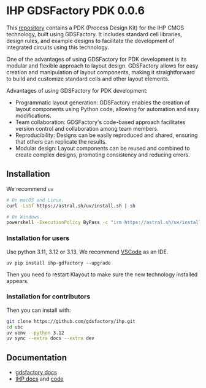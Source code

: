 # IHP GDSFactory PDK 0.0.6

This [repository](https://github.com/gdsfactory/ihp) contains a PDK (Process Design Kit) for the IHP CMOS technology, built using GDSFactory. It includes standard cell libraries, design rules, and example designs to facilitate the development of integrated circuits using this technology.

One of the advantages of using GDSFactory for PDK development is its modular and flexible approach to layout design. GDSFactory allows for easy creation and manipulation of layout components, making it straightforward to build and customize standard cells and other layout elements.

Advantages of using GDSFactory for PDK development:

- Programmatic layout generation: GDSFactory enables the creation of layout components using Python code, allowing for automation and easy modifications.
- Team collaboration: GDSFactory's code-based approach facilitates version control and collaboration among team members.
- Reproducibility: Designs can be easily reproduced and shared, ensuring that others can replicate the results.
- Modular design: Layout components can be reused and combined to create complex designs, promoting consistency and reducing errors.

## Installation

We recommend `uv`

```bash
# On macOS and Linux.
curl -LsSf https://astral.sh/uv/install.sh | sh
```

```bash
# On Windows.
powershell -ExecutionPolicy ByPass -c "irm https://astral.sh/uv/install.ps1 | iex"
```

### Installation for users

Use python 3.11, 3.12 or 3.13. We recommend [VSCode](https://code.visualstudio.com/) as an IDE.

```
uv pip install ihp-gdfactory --upgrade
```

Then you need to restart Klayout to make sure the new technology installed appears.

### Installation for contributors


Then you can install with:

```bash
git clone https://github.com/gdsfactory/ihp.git
cd ubc
uv venv --python 3.12
uv sync --extra docs --extra dev
```

## Documentation

- [gdsfactory docs](https://gdsfactory.github.io/gdsfactory/)
- [IHP docs](https://gdsfactory.github.io/ihp/) and [code](https://github.com/gdsfactory/ihp)
